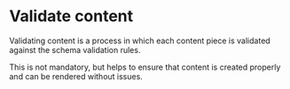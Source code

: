 # Validate content

Validating content is a process in which each content piece is validated against
the schema validation rules.

This is not mandatory, but helps to ensure that content is created properly and can be rendered without issues.
